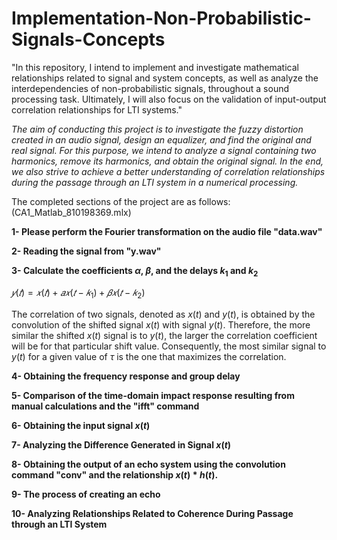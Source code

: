 # Implementation-Non-Probabilistic-Signals-Concepts
"In this repository, I intend to implement and investigate mathematical relationships related to signal and system concepts, as well as analyze the interdependencies of non-probabilistic signals, throughout a sound processing task. Ultimately, I will also focus on the validation of input-output correlation relationships for LTI systems."

*The aim of conducting this project is to investigate the fuzzy distortion created in an audio signal, design an equalizer, and find the original and real signal. For this purpose, we intend to analyze a signal containing two harmonics, remove its harmonics, and obtain the original signal. In the end, we also strive to achieve a better understanding of correlation relationships during the passage through an LTI system in a numerical processing.*

The completed sections of the project are as follows: (CA1_Matlab_810198369.mlx)

**1- Please perform the Fourier transformation on the audio file "data.wav"**

**2- Reading the signal from "y.wav"**

**3- Calculate the coefficients $\alpha$, $\beta$, and the delays $k_1$ and $k_2$**

$𝑦(𝑡) = 𝑥(𝑡) + 𝑎𝑥(𝑡 − 𝑘_1) + 𝛽𝑥(𝑡 − 𝑘_2)$

The correlation of two signals, denoted as $x(t)$ and $y(t)$, is obtained by the convolution of the shifted signal $x(t)$ with signal $y(t)$. Therefore, the more similar the shifted $x(t)$ signal is to $y(t)$, the larger the correlation coefficient will be for that particular shift value. Consequently, the most similar signal to $y(t)$ for a given value of $\tau$ is the one that maximizes the correlation.

**4- Obtaining the frequency response and group delay**

**5- Comparison of the time-domain impact response resulting from manual calculations and the "ifft" command**

**6- Obtaining the input signal $x(t)$**

**7- Analyzing the Difference Generated in Signal $x(t)$**

**8- Obtaining the output of an echo system using the convolution command "conv" and the relationship $x(t) * h(t)$.**

**9- The process of creating an echo**

**10- Analyzing Relationships Related to Coherence During Passage through an LTI System**


